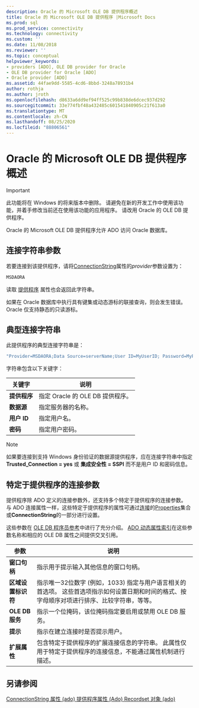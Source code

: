```yaml
---
description: Oracle 的 Microsoft OLE DB 提供程序概述
title: Oracle 的 Microsoft OLE DB 提供程序 |Microsoft Docs
ms.prod: sql
ms.prod_service: connectivity
ms.technology: connectivity
ms.custom: ''
ms.date: 11/08/2018
ms.reviewer: ''
ms.topic: conceptual
helpviewer_keywords:
- providers [ADO], OLE DB provider for Oracle
- OLE DB provider for Oracle [ADO]
- Oracle provider [ADO]
ms.assetid: 44fae9dd-5585-4cd6-8bbd-3248a78931b4
author: rothja
ms.author: jroth
ms.openlocfilehash: d8633a6dd9ef94ff525c99b838de6dcec937d292
ms.sourcegitcommit: 33e774fbf48a432485c601541840905c21f613a0
ms.translationtype: MT
ms.contentlocale: zh-CN
ms.lasthandoff: 08/25/2020
ms.locfileid: "88806561"
---
```

# <a name="microsoft-ole-db-provider-for-oracle-overview"></a>Oracle 的 Microsoft OLE DB 提供程序概述
> [!IMPORTANT]
>  此功能将在 Windows 的将来版本中删除。 请避免在新的开发工作中使用该功能，并着手修改当前还在使用该功能的应用程序。 请改用 Oracle 的 OLE DB 提供程序。

 Oracle 的 Microsoft OLE DB 提供程序允许 ADO 访问 Oracle 数据库。

## <a name="connection-string-parameters"></a>连接字符串参数
 若要连接到该提供程序，请将[ConnectionString](../../reference/ado-api/connectionstring-property-ado.md)属性的*provider*参数设置为：

```vb
MSDAORA
```

 读取 [提供程序](../../reference/ado-api/provider-property-ado.md) 属性也会返回此字符串。

 如果在 Oracle 数据库中执行具有键集或动态游标的联接查询，则会发生错误。 Oracle 仅支持静态的只读游标。

## <a name="typical-connection-string"></a>典型连接字符串
 此提供程序的典型连接字符串是：

```vb
"Provider=MSDAORA;Data Source=serverName;User ID=MyUserID; Password=MyPassword;"
```

 字符串包含以下关键字：

|关键字|说明|
|-------------|-----------------|
|**提供程序**|指定 Oracle 的 OLE DB 提供程序。|
|**数据源**|指定服务器的名称。|
|**用户 ID**|指定用户名。|
|**密码**|指定用户密码。|

> [!NOTE]
>  如果要连接到支持 Windows 身份验证的数据源提供程序，应在连接字符串中指定 **Trusted_Connection = yes** 或 **集成安全性 = SSPI** 而不是用户 ID 和密码信息。

## <a name="provider-specific-connection-parameters"></a>特定于提供程序的连接参数
 提供程序除 ADO 定义的连接参数外，还支持多个特定于提供程序的连接参数。 与 ADO 连接属性一样，这些特定于提供程序的属性可通过[连接](../../reference/ado-api/connection-object-ado.md)的[Properties](../../reference/ado-api/properties-collection-ado.md)集合或**ConnectionString**的一部分进行设置。

 这些参数在 [OLE DB 程序员参考](/previous-versions/windows/desktop/ms713643(v=vs.85))中进行了充分介绍。 [ADO 动态属性索引](../../reference/ado-api/ado-dynamic-property-index.md)在这些参数名称和相应的 OLE DB 属性之间提供交叉引用。

|参数|说明|
|---------------|-----------------|
|**窗口句柄**|指示用于提示输入其他信息的窗口句柄。|
|**区域设置标识符**|指示唯一32位数字 (例如，1033) 指定与用户语言相关的首选项。 这些首选项指示如何设置日期和时间的格式、按字母顺序对项进行排序、比较字符串，等等。|
|**OLE DB 服务**|指示一个位掩码，该位掩码指定要启用或禁用 OLE DB 服务。|
|**提示**|指示在建立连接时是否提示用户。|
|**扩展属性**|包含特定于提供程序的扩展连接信息的字符串。 此属性仅用于特定于提供程序的连接信息，不能通过属性机制进行描述。|

## <a name="see-also"></a>另请参阅
 [ConnectionString 属性 (ado) ](../../reference/ado-api/connectionstring-property-ado.md) [提供程序属性 (Ado) ](../../reference/ado-api/provider-property-ado.md) [Recordset 对象 (ado) ](../../reference/ado-api/recordset-object-ado.md)